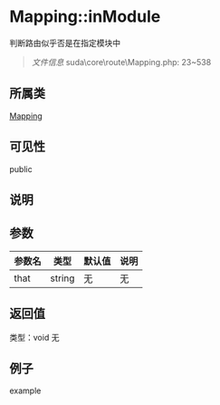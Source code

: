 # Mapping::inModule
判断路由似乎否是在指定模块中
> *文件信息* suda\core\route\Mapping.php: 23~538
## 所属类 

[Mapping](../Mapping.md)

## 可见性

  public  
## 说明



## 参数

| 参数名 | 类型 | 默认值 | 说明 |
|--------|-----|-------|-------|
| that |  string | 无 | 无 |

## 返回值
类型：void
无

## 例子

example